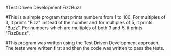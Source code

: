 #Test Driven Development FizzBuzz

#This is a simple program that prints numbers from 1 to 100. For multiples of 3, it prints "Fizz" instead of the number and for multiples of 5, it prints "Buzz". For numbers which are multiples of both 3 and 5, it prints "FizzBuzz".

#This program was written using the Test Driven Development approach. The tests were written first and then the code was written to pass the tests.
